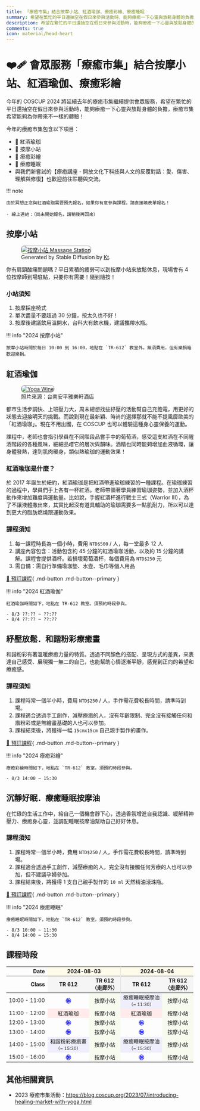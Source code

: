 ```yaml
---
title: 「療癒市集」結合按摩小站、紅酒瑜伽、療癒彩繪、療癒睡眠
summary: 希望在繁忙的平日還抽空在假日來參與活動時，能夠療癒一下心靈與放鬆身體的負擔，療癒市集希望能夠為你帶來不一樣的體驗！
description: 希望在繁忙的平日還抽空在假日來參與活動時，能夠療癒一下心靈與放鬆身體的負擔，療癒市集希望能夠為你帶來不一樣的體驗！
comments: true
icon: material/head-heart
---
```


# :mending_heart: 會眾服務「療癒市集」結合按摩小站、紅酒瑜伽、療癒彩繪

今年的 COSCUP 2024 將延續去年的療癒市集繼續提供會眾服務，希望在繁忙的平日還抽空在假日來參與活動時，能夠療癒一下心靈與放鬆身體的負擔，療癒市集希望能夠為你帶來不一樣的體驗！

今年的療癒市集包含以下項目：

- 💃 紅酒瑜珈
- 💆 按摩小站
- 🎨 療癒彩繪
- 🛌 療癒睡眠
- 與我們新嘗試的【療癒講座 - 開放文化下科技與人文的反覆對話：愛、傷害、理解與修復】也歡迎前往聆聽與交流。

!!! note

    由於冥想正念與紅酒瑜珈需要預先報名，如果你有意參與課程，請直接填表單報名！

    - 線上連結：（尚未開始報名，請稍後再回來）

## 按摩小站

<figure markdown="span">
    <a href="https://secretary.coscup.org/s3/img/2023_sd_massage.png">
        <img src="https://secretary.coscup.org/s3/img/2023_sd_massage.png"
            alt="按摩小站 Massage Station" title="按摩小站 Massage Station"
            style="border-radius: 8px;border:1px solid hsl(0, 0%, 50%);">
    </a>
    <figcaption>Generated by Stable Diffusion by <a href="https://www.linkedin.com/in/katy-huang-8560101b9">Kt</a>.</figcaption>
</figure>

你有肩頸酸痛問題嗎？平日累積的疲勞可以到按摩小站來放鬆休息，現場會有 4 位按摩師到場駐點，只要你有需要！隨到隨按！

### 小站須知

1. 按摩採座椅式
2. 單次盡量不要超過 30 分鐘，按太久也不好！
3. 按摩後建議飲用溫開水，台科大有飲水機，建議攜帶水瓶。

!!! info "2024 按摩小站"

    按摩小站時間於每日 10:00 到 16:00，地點在 `TR-612` 教室外。無須費用，但有樂捐箱歡迎樂捐。

## 紅酒瑜伽

<figure markdown="span">
    <a href="https://secretary.coscup.org/s3/img/2022_yoga_1600.jpg">
        <img src="https://secretary.coscup.org/s3/img/2022_yoga_1600.jpg"
            alt="Yoga Wine" title="Yoga Wine"
            style="border-radius: 8px;border:1px solid hsl(0, 0%, 50%);">
    </a>
    <figcaption>照片來源：台南安平雅樂軒酒店</figcaption>
</figure>

都市生活步調快、上班壓力大，周末總想找些紓壓的活動幫自己充飽電，用更好的狀態去迎接明天的挑戰。而說到現在最新穎、時尚的選擇那就不能不提風靡歐美的「紅酒瑜珈」。現在不用出國，在 COSCUP 也可以體驗這種身心靈保養的運動。

課程中，老師也會指引學員在不同階段品嘗手中的葡萄酒，感受這支紅酒在不同醒酒階段的各種風味，細細品嚐它的層次與韻味。酒精也同時能夠增加血液循環，讓身體發熱，達到肌肉暖身，類似熱瑜珈的運動效果！

### 紅酒瑜珈是什麼？

於 2017 年誕生於紐約，紅酒瑜珈是把紅酒帶進瑜珈練習的一種課程。在瑜珈練習的過程中，學員們手上各有一杯紅酒。老師帶領著學員練習瑜珈姿勢，並加入酒杯動作來增加難度與運動量。比如說，手握紅酒杯進行戰士三式（Warrior III），為了不讓液體撒出來，其實比起沒有道具輔助的瑜珈需要多一點肌耐力，所以可以達到更大的脂肪燃燒跟運動效果。

### 課程須知

1. 每一課程時長為一個小時，費用 `NTD$500` / 人，每一堂最多 12 人
2. 講座內容包含：活動包含約 45 分鐘的紅酒瑜珈活動，以及約 15 分鐘的講解。課程會提供酒杯。若損壞葡萄酒杯，每個費用為 `NTD$250` 元
3. 需自備：需自行準備瑜珈墊、水壺、毛巾等個人用品

[:hatched_chick: 預訂課程](https://ocf.neticrm.tw/civicrm/event/info?reset=1&id=44){ .md-button .md-button--primary }

!!! info "2024 紅酒瑜伽"

    紅酒瑜伽時間如下，地點在 TR-612 教室。須預約時段參與。

    - 8/3 ??:?? ~ ??:??
    - 8/4 ??:?? ~ ??:??

## 紓壓放鬆．和諧粉彩療癒畫

和諧粉彩有著溫暖療癒力量的特質。透過不同顏色的搭配、呈現方式的差異，來表達自己感受、展現獨一無二的自己，也能幫助心情逐漸平靜，感覺到正向的希望和療癒感。

### 課程須知

1. 課程時常一個半小時，費用 `NTD$250` / 人，手作需花費較長時間，請準時到場。
2. 課程適合透過手工創作，減壓療癒的人，沒有年齡限制、完全沒有接觸任何和諧粉彩或是無繪畫基礎的人也可以參加。
3. 課程結束後，將獲得一幅 `15cmx15cm` 自己親手製作的畫作。

[:hatched_chick: 預訂課程](https://ocf.neticrm.tw/civicrm/event/info?reset=1&id=44){ .md-button .md-button--primary }

!!! info "2024 療癒彩繪"

    療癒彩繪時間如下，地點在 `TR-612` 教室。須預約時段參與。

    - 8/3 14:00 ~ 15:30

## 沉靜好眠．療癒睡眠按摩油

在忙碌的生活工作中，給自己一個機會靜下心，透過香氛增進自我認識、緩解精神壓力、療癒身心靈，並調配睡眠按摩油幫助自己好好休息。

### 課程須知

1. 課程時常一個半小時，費用 `NTD$250` / 人，手作需花費較長時間，請準時到場。
2. 課程適合透過手工創作，減壓療癒的人，完全沒有接觸任何芳療的人也可以參加，但不建議孕婦參加。
3. 課程結束後，將獲得 1 支自己親手製作的 `10 ml` 天然精油滾珠瓶。

[:hatched_chick: 預訂課程](https://ocf.neticrm.tw/civicrm/event/info?reset=1&id=44){ .md-button .md-button--primary }

!!! info "2024 療癒睡眠"

    療癒睡眠時間如下，地點在 `TR-612` 教室。須預約時段參與。

    - 8/3 10:00 ~ 11:30
    - 8/4 14:00 ~ 15:30

## 課程時段

<div class="center-table">
<table style="font-size: 1em;">
    <thead>
    <tr>
        <th style="text-align: right;">
        Date
        </th>
        <th colspan="2" style="background-color: #fffbeb; border-right: 1px solid rgb(219, 219, 219); text-align: center;">
        2024-08-03
        </th>
        <th colspan="2" style="background-color: #fffbeb; text-align: center;">
        2024-08-04
        </th>
    </tr>
    <tr>
        <th style="text-align: right;">
        Class
        </th>
        <th style="background-color: whitesmoke; text-align: center;">
        TR 612
        </th>
        <th style="background-color: whitesmoke; border-right: 1px solid rgb(219, 219, 219); text-align: center;">
        TR 612<br>（走廊外）
        </th>
        <th style="background-color: whitesmoke; text-align: center;">
        TR 612
        </th>
        <th style="background-color: whitesmoke; text-align: center;">
        TR 612<br>（走廊外）
        </th>
    </tr>
    </thead>
    <tbody>
    <tr>
        <td style="text-align: center;vertical-align:middle;">
        10:00 - 11:00
        </td>
        <td class="child" style="color: #0004ff; font-weight: bold; text-align: center; vertical-align: middle;">
        ㊡
        </td>
        <td class="massage" style="background-color: #f7faef; text-align: center; vertical-align: middle;">
        按摩小站
        </td>
        <td class="meditation" style="background-color: #eeeefc; text-align: center; vertical-align: middle;">
        療癒睡眠按摩油<br><small>（~ 11:30）</small>
        </td>
        <td class="massage" style="background-color: #f7faef; text-align: center; vertical-align: middle;">
        按摩小站
        </td>
    </tr>
    <tr>
        <td style="text-align: center;">
        11:00 - 12:00
        </td>
        <td class="yoga" style="background-color: #ffebeb; text-align: center;">
        紅酒瑜珈
        </td>
        <td class="massage" style="background-color: #f7faef; text-align: center;">
        按摩小站
        </td>
        <td class="yoga" style="background-color: #ffebeb; text-align: center;">
        紅酒瑜珈
        </td>
        <td class="massage" style="background-color: #f7faef; text-align: center;">
        按摩小站
        </td>
    </tr>
    <tr>
        <td style="text-align: center;">
        12:00 - 13:00
        </td>
        <td class="child" style="color: #0004ff; font-weight: bold; text-align: center;">
        ㊡
        </td>
        <td class="massage" style="background-color: #f7faef; text-align: center;">
        按摩小站
        </td>
        <td class="child" style="color: #0004ff; font-weight: bold; text-align: center;">
        ㊡
        </td>
        <td class="massage" style="background-color: #f7faef; text-align: center;">
        按摩小站
        </td>
    </tr>
    <tr>
        <td style="text-align: center;">
        13:00 - 14:00
        </td>
        <td class="child" style="color: #0004ff; font-weight: bold; text-align: center;">
        ㊡
        </td>
        <td class="massage" style="background-color: #f7faef; text-align: center;">
        按摩小站
        </td>
        <td class="child" style="color: #0004ff; font-weight: bold; text-align: center;">
        ㊡
        </td>
        <td class="massage" style="background-color: #f7faef; text-align: center;">
        按摩小站
        </td>
    </tr>
    <tr>
        <td style="text-align: center;vertical-align:middle;">
        14:00 - 15:00
        </td>
        <td class="meditation" style="background-color: #eeeefc; text-align: center;vertical-align:middle;">
        和諧粉彩療癒畫<br><small>（~ 15:30）</small>
        </td>
        <td class="massage" style="background-color: #f7faef; text-align: center;vertical-align:middle;">
        按摩小站
        </td>
        <td class="meditation" style="background-color: #eeeefc; text-align: center;vertical-align:middle;">
        療癒睡眠按摩油<br><small>（~ 15:30）</small>
        </td>
        <td class="massage" style="background-color: #f7faef; text-align: center;vertical-align:middle;">
        按摩小站
        </td>
    </tr>
    <tr>
        <td style="text-align: center;">
        15:00 - 16:00
        </td>
        <td class="child" style="color: #0004ff; font-weight: bold; text-align: center;">
        ㊡
        </td>
        <td class="massage" style="background-color: #f7faef; text-align: center;">
        按摩小站
        </td>
        <td class="child" style="color: #0004ff; font-weight: bold; text-align: center;">
        ㊡
        </td>
        <td class="massage" style="background-color: #f7faef; text-align: center;">
        按摩小站
        </td>
    </tr>
    </tbody>
</table>
</div>

## 其他相關資訊

- 2023 療癒市集活動：<https://blog.coscup.org/2023/07/introducing-healing-market-with-yoga.html>
